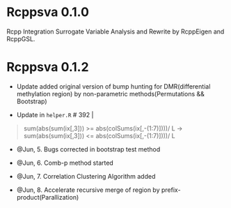 # Rcppsva 0.1.0
Rcpp Integration Surrogate Variable Analysis and Rewrite by RcppEigen and RcppGSL.

# Rcppsva 0.1.2
+ Update added original version of bump hunting for DMR(differential methylation region) by non-parametric methods(Permutations && Bootstrap) 

+ Update in `helper.R` # 392 | 

> sum(abs(sum(ix[,3])) >= abs(colSums(ix[,-(1:7)])))/ L -> sum(abs(sum(ix[,3])) <= abs(colSums(ix[,-(1:7)])))/ L

+ @Jun, 5. Bugs corrected in bootstrap test method 

+ @Jun, 6. Comb-p method started

+ @Jun, 7. Correlation Clustering Algorithm added

+ @Jun, 8. Accelerate recursive merge of region by prefix-product(Parallization)
